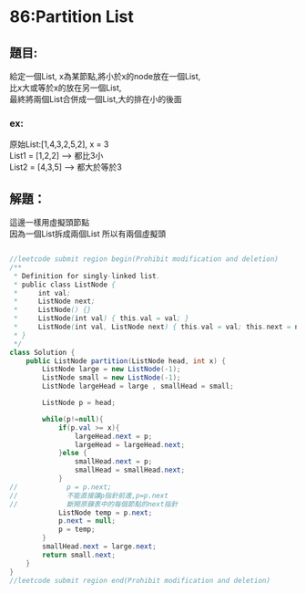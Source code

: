 # 86:Partition List

## 題目:
給定一個List, x為某節點,將小於x的node放在一個List,  
比x大或等於x的放在另一個List,  
最終將兩個List合併成一個List,大的排在小的後面

### ex:
原始List:[1,4,3,2,5,2], x = 3  
List1 = [1,2,2] --> 都比3小  
List2 = [4,3,5] --> 都大於等於3  

## 解題：
這邊一樣用虛擬頭節點  
因為一個List拆成兩個List
所以有兩個虛擬頭

```java

//leetcode submit region begin(Prohibit modification and deletion)
/**
 * Definition for singly-linked list.
 * public class ListNode {
 *     int val;
 *     ListNode next;
 *     ListNode() {}
 *     ListNode(int val) { this.val = val; }
 *     ListNode(int val, ListNode next) { this.val = val; this.next = next; }
 * }
 */
class Solution {
    public ListNode partition(ListNode head, int x) {
        ListNode large = new ListNode(-1);
        ListNode small = new ListNode(-1);
        ListNode largeHead = large , smallHead = small;

        ListNode p = head;

        while(p!=null){
            if(p.val >= x){
                largeHead.next = p;
                largeHead = largeHead.next;
            }else {
                smallHead.next = p;
                smallHead = smallHead.next;
            }
//            p = p.next;
//            不能直接讓p指針前進,p=p.next
//            斷開原鍊表中的每個節點的next指針
            ListNode temp = p.next;
            p.next = null;
            p = temp;
        }
        smallHead.next = large.next;
        return small.next;
    }
}
//leetcode submit region end(Prohibit modification and deletion)

```
